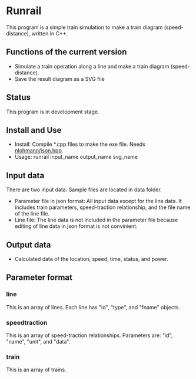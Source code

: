 # Runrail

This program is a simple train simulation to make a train diagram (speed-distance), written in C++.

## Functions of the current version
- Simulate a train operation along a line and make a train diagram (speed-distance).
- Save the result diagram as a SVG file

## Status
This program is in development stage.

## Install and Use
- Install: Compile *.cpp files to make the exe file. Needs [nlohmann/json.hpp](https://github.com/nlohmann/json).
- Usage: runrail input_name output_name svg_name
## Input data
There are two input data. Sample files are located in data folder.
- Parameter file in json format: All input data except for the line data. It includes train parameters, speed-traction relationship, and the file name of the line file.
- Line file: The line data is not included in the parameter file because editing of line data in json format is not convinient.

## Output data
- Calculated data of the location, speed, time, status, and power.

## Parameter format
### line
This is an array of lines. Each line has "id", "type", and "fname" objects.
### speedtraction
This is an array of speed-traction relationships. Parameters are: "id", "name", "unit", and "data".
### train
This is an array of trains.